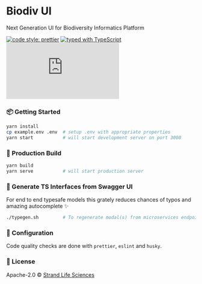 # Biodiv UI

Next Generation UI for Biodiversity Informatics Platform

[![code style: prettier](https://img.shields.io/badge/code_style-prettier-ff69b4.svg)](https://github.com/prettier/prettier)
[![typed with TypeScript](https://badgen.net/badge/icon/typescript?icon=typescript&label)](https://www.typescriptlang.org)
[![framework: nextjs](https://badgen.net/badge/framework/next.js)](https://nextjs.org)

### 📦 Getting Started

```sh
yarn install
cp example.env .env  # setup .env with appropriate properties
yarn start           # will start development server on port 3000
```

### 👷 Production Build

```sh
yarn build
yarn serve           # will start production server
```

### 📝 Generate TS Interfaces from Swagger UI

For end to end typesafe models this grately reduces chances of typos and amazing autocomplete ✨

```sh
./typegen.sh         # To regenerate modal(s) from microservices endpoints
```

### 🔧 Configuration

Code quality checks are done with `prettier`, `eslint` and `husky`.

### 📄 License

Apache-2.0 &copy; [Strand Life Sciences](https://github.com/strandls)
